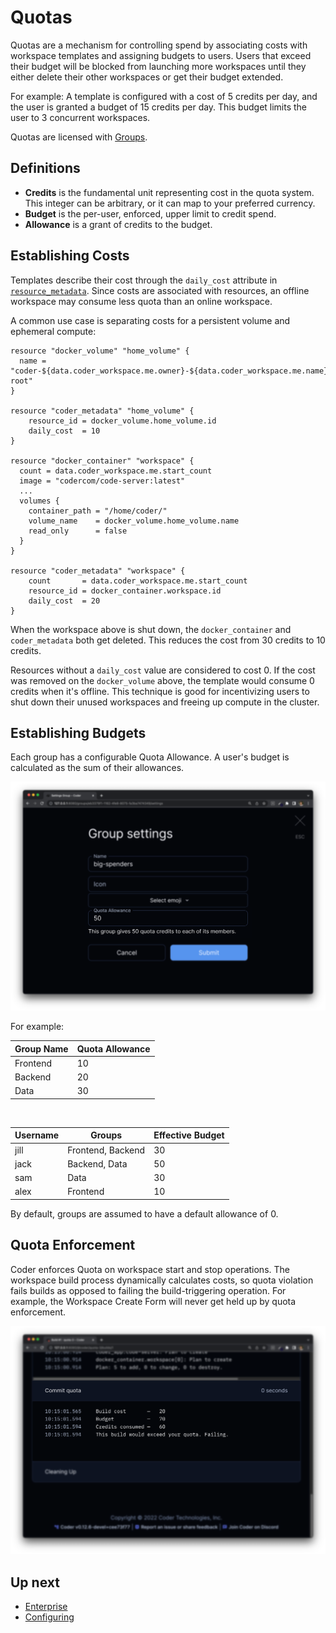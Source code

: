 # Quotas

Quotas are a mechanism for controlling spend by associating costs with workspace
templates and assigning budgets to users. Users that exceed their budget will be
blocked from launching more workspaces until they either delete their other workspaces
or get their budget extended.

For example: A template is configured with a cost of 5 credits per day, and the user is
granted a budget of 15 credits per day. This budget limits the user to 3 concurrent workspaces.

Quotas are licensed with [Groups](./groups.md).

## Definitions

- **Credits** is the fundamental unit representing cost in the quota system. This integer
  can be arbitrary, or it can map to your preferred currency.
- **Budget** is the per-user, enforced, upper limit to credit spend.
- **Allowance** is a grant of credits to the budget.

## Establishing Costs

Templates describe their cost through the `daily_cost` attribute in
[`resource_metadata`](https://registry.terraform.io/providers/coder/coder/latest/docs/resources/metadata).
Since costs are associated with resources, an offline workspace may consume
less quota than an online workspace.

A common use case is separating costs for a persistent volume and ephemeral compute:

```hcl
resource "docker_volume" "home_volume" {
  name = "coder-${data.coder_workspace.me.owner}-${data.coder_workspace.me.name}-root"
}

resource "coder_metadata" "home_volume" {
    resource_id = docker_volume.home_volume.id
    daily_cost  = 10
}

resource "docker_container" "workspace" {
  count = data.coder_workspace.me.start_count
  image = "codercom/code-server:latest"
  ...
  volumes {
    container_path = "/home/coder/"
    volume_name    = docker_volume.home_volume.name
    read_only      = false
  }
}

resource "coder_metadata" "workspace" {
    count       = data.coder_workspace.me.start_count
    resource_id = docker_container.workspace.id
    daily_cost  = 20
}
```

When the workspace above is shut down, the `docker_container` and
`coder_metadata` both get deleted. This reduces the cost from 30 credits to
10 credits.

Resources without a `daily_cost` value are considered to cost 0. If the cost
was removed on the `docker_volume` above, the template would consume 0 credits when
it's offline. This technique is good for incentivizing users to shut down their
unused workspaces and freeing up compute in the cluster.

## Establishing Budgets

Each group has a configurable Quota Allowance. A user's budget is calculated as
the sum of their allowances.

![group-settings](../images/admin/quota-groups.png)

For example:

| Group Name | Quota Allowance |
| ---------- | --------------- |
| Frontend   | 10              |
| Backend    | 20              |
| Data       | 30              |

<br/>

| Username | Groups            | Effective Budget |
| -------- | ----------------- | ---------------- |
| jill     | Frontend, Backend | 30               |
| jack     | Backend, Data     | 50               |
| sam      | Data              | 30               |
| alex     | Frontend          | 10               |

By default, groups are assumed to have a default allowance of 0.

## Quota Enforcement

Coder enforces Quota on workspace start and stop operations. The workspace
build process dynamically calculates costs, so quota violation fails builds
as opposed to failing the build-triggering operation. For example, the Workspace
Create Form will never get held up by quota enforcement.

![build-log](../images/admin/quota-buildlog.png)

## Up next

- [Enterprise](../enterprise.md)
- [Configuring](./configure.md)
